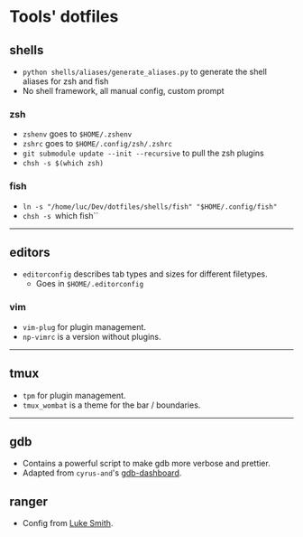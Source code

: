 # Tools' dotfiles

## shells
- `python shells/aliases/generate_aliases.py` to generate the shell aliases for zsh and fish
- No shell framework, all manual config, custom prompt

### zsh
- `zshenv` goes to `$HOME/.zshenv`
- `zshrc` goes to `$HOME/.config/zsh/.zshrc`
- `git submodule update --init --recursive` to pull the zsh plugins
- `chsh -s $(which zsh)`

### fish
- `ln -s "/home/luc/Dev/dotfiles/shells/fish" "$HOME/.config/fish"`
- `chsh -s `which fish``

---

## editors
- `editorconfig` describes tab types and sizes for different filetypes.
    - Goes in `$HOME/.editorconfig`

### vim
- `vim-plug` for plugin management.
- `np-vimrc` is a version without plugins.

---

## tmux
- `tpm` for plugin management.
- `tmux_wombat` is a theme for the bar / boundaries.

---

## gdb
- Contains a powerful script to make gdb more verbose and prettier.
- Adapted from `cyrus-and`'s [gdb-dashboard](https://github.com/cyrus-and/gdb-dashboard).

## ranger
- Config from [Luke Smith](https://github.com/LukeSmithxyz/voidrice).

